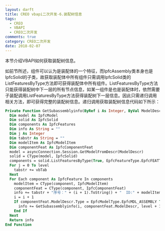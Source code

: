 ```yaml
---
layout: darft
title: CREO vbapi二次开发-6.装配树信息
tags:
  - CREO
  - VBAPI
  - CREO二次开发
comments: true
category: CREO二次开发
date: 2018-02-07
---
```



本节介绍VBAPI如何获取装配树信息。  

如前节所述，组件可以认为是装配体的一个特征，而IpfcAssembly类本身也是IpfcSolid的子类，故获取装配体中所有组件只需调用IpfcSolid类的ListFeaturesByType方法即可获得装配体中所有组件。ListFeaturesByType方法只能获得装配树中下一层的所有节点信息，如某一组件是也是装配体时，依然需要子装配调用ListFeaturesByType方法获得装配树下一层信息。因此只需递归调用相关方法，即可获得完整的装配树信息。递归调用获取装配树信息代码如下所示：

```vb
Private Function GetSubassemblyinfo(ByRef i As Integer, ByVal ModelDescr As IpfcModelDescriptor, ByVal level As Integer) As String
  Dim model As IpfcModel
  Dim solid As IpfcSolid
  Dim components As IpfcFeatures
  Dim info As String = ""
  Dim j As Integer
  Dim tabstr As String = ""
  Dim modelItem As IpfcModelItem
  Dim componentFeat As IpfcComponentFeat
  model = asyncConnection.Session.GetModelFromDescr(ModelDescr)
  solid = CType(model, IpfcSolid)
  components = solid.ListFeaturesByType(True, EpfcFeatureType.EpfcFEATTYPE_COMPONENT)
  For j = 0 To level
    tabstr += vbTab
  Next
  For Each component As IpfcFeature In components
    modelItem = CType(component, IpfcModelItem)
    componentFeat = CType(component, IpfcComponentFeat)
    info += tabstr + "序号：" + (i + 1).ToString() + "  ID:" + modelItem.Id.ToString() + "  名称：" + componentFeat.ModelDescr.InstanceName + "  类型：" + componentFeat.ModelDescr.GetExtension() + Chr(13)
    i = i + 1
    If componentFeat.ModelDescr.Type = EpfcModelType.EpfcMDL_ASSEMBLY Then
      info += GetSubassemblyinfo(i, componentFeat.ModelDescr, level + 1)
    End If
  Next
  Return info
End Function
```